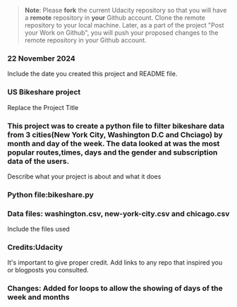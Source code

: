>**Note**: Please **fork** the current Udacity repository so that you will have a **remote** repository in **your** Github account. Clone the remote repository to your local machine. Later, as a part of the project "Post your Work on Github", you will push your proposed changes to the remote repository in your Github account.

### 22 November 2024
Include the date you created this project and README file.

### US Bikeshare project
Replace the Project Title

### This project was to create a python file to filter bikeshare data from 3 cities(New York City, Washington D.C and Chciago) by month and day of the week. The data looked at was the most popular routes,times, days and the gender and subscription data of the users.
Describe what your project is about and what it does

### Python file:bikeshare.py
### Data files: washington.csv, new-york-city.csv and chicago.csv
Include the files used

### Credits:Udacity
It's important to give proper credit. Add links to any repo that inspired you or blogposts you consulted.

### Changes: Added for loops to allow the showing of days of the week and months
